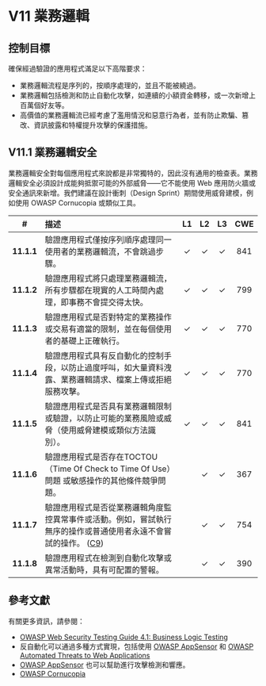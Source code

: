 # V11 業務邏輯

## 控制目標

確保經過驗證的應用程式滿足以下高階要求：

* 業務邏輯流程是序列的，按順序處理的，並且不能被繞過。
* 業務邏輯包括檢測和防止自動化攻擊，如連續的小額資金轉移，或一次新增上百萬個好友等。
* 高價值的業務邏輯流已經考慮了濫用情況和惡意行為者，並有防止欺騙、篡改、資訊披露和特權提升攻擊的保護措施。

## V11.1 業務邏輯安全

業務邏輯安全對每個應用程式來說都是非常獨特的，因此沒有通用的檢查表。業務邏輯安全必須設計成能夠抵禦可能的外部威脅——它不能使用 Web 應用防火牆或安全通訊來新增。我們建議在設計衝刺（Design Sprint）期間使用威脅建模，例如使用 OWASP Cornucopia 或類似工具。

| # | 描述 | L1 | L2 | L3 | CWE |
| :---: | :--- | :---: | :---: | :---: | :---: |
| **11.1.1** | 驗證應用程式僅按序列順序處理同一使用者的業務邏輯流，不會跳過步驟。 | ✓ | ✓ | ✓ | 841 |
| **11.1.2** | 驗證應用程式將只處理業務邏輯流，所有步驟都在現實的人工時間內處理，即事務不會提交得太快。 | ✓ | ✓ | ✓ | 799 |
| **11.1.3** | 驗證應用程式是否對特定的業務操作或交易有適當的限制，並在每個使用者的基礎上正確執行。 | ✓ | ✓ | ✓ | 770 |
| **11.1.4** | 驗證應用程式具有反自動化的控制手段，以防止過度呼叫，如大量資料洩露、業務邏輯請求、檔案上傳或拒絕服務攻擊。 | ✓ | ✓ | ✓ | 770 |
| **11.1.5** | 驗證應用程式是否具有業務邏輯限制或驗證，以防止可能的業務風險或威脅（使用威脅建模或類似方法識別）。 | ✓ | ✓ | ✓ | 841 |
| **11.1.6** | 驗證應用程式是否存在TOCTOU（Time Of Check to Time Of Use）問題 或敏感操作的其他條件競爭問題。 | | ✓ | ✓ | 367 |
| **11.1.7** | 驗證應用程式是否從業務邏輯角度監控異常事件或活動。例如，嘗試執行無序的操作或普通使用者永遠不會嘗試的操作。 ([C9](https://owasp.org/www-project-proactive-controls/#div-numbering)) | | ✓ | ✓ | 754 |
| **11.1.8** | 驗證應用程式在檢測到自動化攻擊或異常活動時，具有可配置的警報。 | | ✓ | ✓ | 390 |

## 參考文獻

有關更多資訊，請參閱：

* [OWASP Web Security Testing Guide 4.1: Business Logic Testing](https://owasp.org/www-project-web-security-testing-guide/v41/4-Web_Application_Security_Testing/10-Business_Logic_Testing/README.html)
* 反自動化可以通過多種方式實現，包括使用 [OWASP AppSensor](https://github.com/jtmelton/appsensor) 和 [OWASP Automated Threats to Web Applications](https://owasp.org/www-project-automated-threats-to-web-applications/)
* [OWASP AppSensor](https://github.com/jtmelton/appsensor) 也可以幫助進行攻擊檢測和響應。
* [OWASP Cornucopia](https://owasp.org/www-project-cornucopia/)
